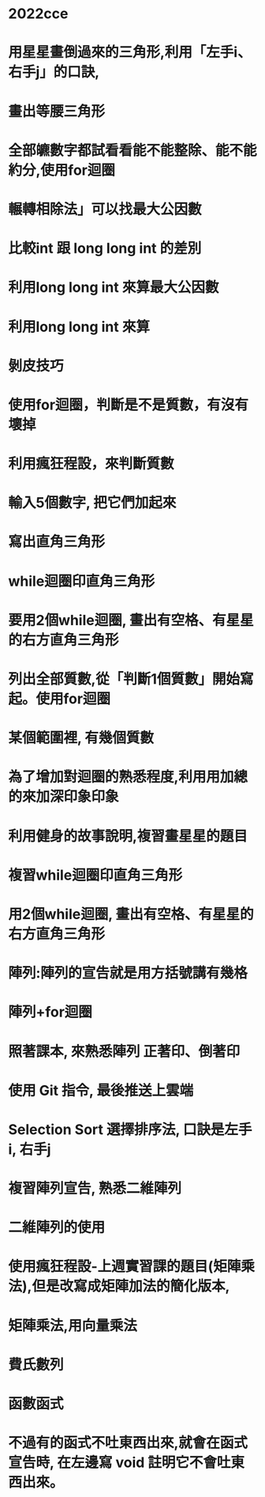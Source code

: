 # 2022cce
# 用星星畫倒過來的三角形,利用「左手i、右手j」的口訣,
# 畫出等腰三角形
# 全部皫數字都試看看能不能整除、能不能約分,使用for迴圈
# 輾轉相除法」可以找最大公因數
# 比較int 跟 long long int 的差別
# 利用long long int 來算最大公因數
# 利用long long int 來算
# 剝皮技巧
# 使用for迴圈，判斷是不是質數，有沒有壞掉
# 利用瘋狂程設，來判斷質數
# 輸入5個數字, 把它們加起來
# 寫出直角三角形
# while迴圈印直角三角形
# 要用2個while迴圈, 畫出有空格、有星星的右方直角三角形
# 列出全部質數,從「判斷1個質數」開始寫起。使用for迴圈
# 某個範圍裡, 有幾個質數
# 為了增加對迴圈的熟悉程度,利用用加總的來加深印象印象
# 利用健身的故事說明,複習畫星星的題目
# 複習while迴圈印直角三角形
# 用2個while迴圈, 畫出有空格、有星星的右方直角三角形
# 陣列:陣列的宣告就是用方括號講有幾格
# 陣列+for迴圈
# 照著課本, 來熟悉陣列 正著印、倒著印
# 使用 Git 指令, 最後推送上雲端
# Selection Sort 選擇排序法, 口訣是左手i, 右手j
# 複習陣列宣告, 熟悉二維陣列
# 二維陣列的使用
# 使用瘋狂程設-上週實習課的題目(矩陣乘法),但是改寫成矩陣加法的簡化版本,
# 矩陣乘法,用向量乘法
# 費氏數列
# 函數函式
# 不過有的函式不吐東西出來,就會在函式宣告時, 在左邊寫 void 註明它不會吐東西出來。
#
#
#
